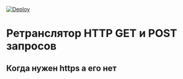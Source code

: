 [![Deploy](https://www.herokucdn.com/deploy/button.svg)](https://heroku.com/deploy?template=https://github.com/best-tech/php-http-translate/tree/master)

# Ретранслятор HTTP GET и POST запросов

## Когда нужен https а его нет

